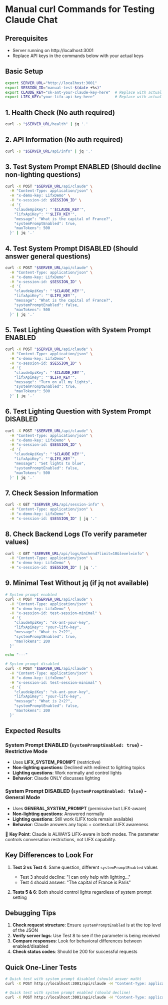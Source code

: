 # Manual curl Commands for Testing Claude Chat

## Prerequisites

- Server running on http://localhost:3001
- Replace API keys in the commands below with your actual keys

## Basic Setup

```bash
export SERVER_URL="http://localhost:3001"
export SESSION_ID="manual-test-$(date +%s)"
export CLAUDE_KEY="sk-ant-your-claude-key-here"  # Replace with actual key
export LIFX_KEY="your-lifx-api-key-here"         # Replace with actual key
```

## 1. Health Check (No auth required)

```bash
curl -s "$SERVER_URL/health" | jq '.'
```

## 2. API Information (No auth required)

```bash
curl -s "$SERVER_URL/api/info" | jq '.'
```

## 3. Test System Prompt ENABLED (Should decline non-lighting questions)

```bash
curl -X POST "$SERVER_URL/api/claude" \
  -H "Content-Type: application/json" \
  -H "x-demo-key: LifxDemo" \
  -H "x-session-id: $SESSION_ID" \
  -d '{
    "claudeApiKey": "'$CLAUDE_KEY'",
    "lifxApiKey": "'$LIFX_KEY'",
    "message": "What is the capital of France?",
    "systemPromptEnabled": true,
    "maxTokens": 500
  }' | jq '.'
```

## 4. Test System Prompt DISABLED (Should answer general questions)

```bash
curl -X POST "$SERVER_URL/api/claude" \
  -H "Content-Type: application/json" \
  -H "x-demo-key: LifxDemo" \
  -H "x-session-id: $SESSION_ID" \
  -d '{
    "claudeApiKey": "'$CLAUDE_KEY'",
    "lifxApiKey": "'$LIFX_KEY'",
    "message": "What is the capital of France?",
    "systemPromptEnabled": false,
    "maxTokens": 500
  }' | jq '.'
```

## 5. Test Lighting Question with System Prompt ENABLED

```bash
curl -X POST "$SERVER_URL/api/claude" \
  -H "Content-Type: application/json" \
  -H "x-demo-key: LifxDemo" \
  -H "x-session-id: $SESSION_ID" \
  -d '{
    "claudeApiKey": "'$CLAUDE_KEY'",
    "lifxApiKey": "'$LIFX_KEY'",
    "message": "Turn on all my lights",
    "systemPromptEnabled": true,
    "maxTokens": 500
  }' | jq '.'
```

## 6. Test Lighting Question with System Prompt DISABLED

```bash
curl -X POST "$SERVER_URL/api/claude" \
  -H "Content-Type: application/json" \
  -H "x-demo-key: LifxDemo" \
  -H "x-session-id: $SESSION_ID" \
  -d '{
    "claudeApiKey": "'$CLAUDE_KEY'",
    "lifxApiKey": "'$LIFX_KEY'",
    "message": "Set lights to blue",
    "systemPromptEnabled": false,
    "maxTokens": 500
  }' | jq '.'
```

## 7. Check Session Information

```bash
curl -X GET "$SERVER_URL/api/session-info" \
  -H "Content-Type: application/json" \
  -H "x-demo-key: LifxDemo" \
  -H "x-session-id: $SESSION_ID" | jq '.'
```

## 8. Check Backend Logs (To verify parameter values)

```bash
curl -X GET "$SERVER_URL/api/logs/backend?limit=10&level=info" \
  -H "Content-Type: application/json" \
  -H "x-demo-key: LifxDemo" \
  -H "x-session-id: $SESSION_ID" | jq '.'
```

## 9. Minimal Test Without jq (if jq not available)

```bash
# System prompt enabled
curl -X POST "$SERVER_URL/api/claude" \
  -H "Content-Type: application/json" \
  -H "x-demo-key: LifxDemo" \
  -H "x-session-id: test-session-minimal" \
  -d '{
    "claudeApiKey": "sk-ant-your-key",
    "lifxApiKey": "your-lifx-key",
    "message": "What is 2+2?",
    "systemPromptEnabled": true,
    "maxTokens": 200
  }'

echo "---"

# System prompt disabled
curl -X POST "$SERVER_URL/api/claude" \
  -H "Content-Type: application/json" \
  -H "x-demo-key: LifxDemo" \
  -H "x-session-id: test-session-minimal" \
  -d '{
    "claudeApiKey": "sk-ant-your-key",
    "lifxApiKey": "your-lifx-key",
    "message": "What is 2+2?",
    "systemPromptEnabled": false,
    "maxTokens": 200
  }'
```

## Expected Results

### System Prompt ENABLED (`systemPromptEnabled: true`) - Restrictive Mode

- Uses **LIFX_SYSTEM_PROMPT** (restrictive)
- **Non-lighting questions**: Declined with redirect to lighting topics
- **Lighting questions**: Work normally and control lights
- **Behavior**: Claude ONLY discusses lighting

### System Prompt DISABLED (`systemPromptEnabled: false`) - General Mode

- Uses **GENERAL_SYSTEM_PROMPT** (permissive but LIFX-aware)
- **Non-lighting questions**: Answered normally
- **Lighting questions**: Still work (LIFX tools remain available)
- **Behavior**: Claude answers any topic + contextual LIFX awareness

🔑 **Key Point**: Claude is ALWAYS LIFX-aware in both modes. The parameter controls conversation restrictions, not LIFX capability.

## Key Differences to Look For

1. **Test 3 vs Test 4**: Same question, different `systemPromptEnabled` values

   - Test 3 should decline: "I can only help with lighting..."
   - Test 4 should answer: "The capital of France is Paris"

2. **Tests 5 & 6**: Both should control lights regardless of system prompt setting

## Debugging Tips

1. **Check request structure**: Ensure `systemPromptEnabled` is at the top level of the JSON
2. **Verify server logs**: Use Test 8 to see if the parameter is being received
3. **Compare responses**: Look for behavioral differences between enabled/disabled
4. **Check status codes**: Should be 200 for successful requests

## Quick One-Liner Tests

```bash
# Quick test with system prompt disabled (should answer math)
curl -X POST http://localhost:3001/api/claude -H "Content-Type: application/json" -H "x-demo-key: LifxDemo" -H "x-session-id: quick-test" -d '{"claudeApiKey":"your-key","lifxApiKey":"your-lifx-key","message":"What is 5+5?","systemPromptEnabled":false,"maxTokens":100}'

# Quick test with system prompt enabled (should decline)
curl -X POST http://localhost:3001/api/claude -H "Content-Type: application/json" -H "x-demo-key: LifxDemo" -H "x-session-id: quick-test" -d '{"claudeApiKey":"your-key","lifxApiKey":"your-lifx-key","message":"What is 5+5?","systemPromptEnabled":true,"maxTokens":100}'
```
